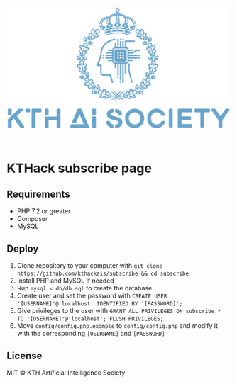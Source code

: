 <br>
<p align="center">
  <img alt="KTHAIS" src="assets/img/logo.png" width="500"/>
</p>
<br>

# KTHack subscribe page

## Requirements
* PHP 7.2 or greater
* Composer
* MySQL

## Deploy 
1. Clone repository to your computer with `git clone https://github.com/kthackais/subscribe && cd subscribe`
2. Install PHP and MySQL if needed
3. Run `mysql < db/db.sql` to create the database
4. Create user and set the password with `CREATE USER '[USERNAME]'@'localhost' IDENTIFIED BY '[PASSWORD]';`
5. Give privileges to the user with `GRANT ALL PRIVILEGES ON subscribe.* TO '[USERNAME]'@'localhost'; FLUSH PRIVILEGES;`
6. Move `config/config.php.example` to `config/config.php` and modify it with the corresponding `[USERNAME]` and `[PASSWORD]`

## License
MIT © KTH Artificial Intelligence Society
